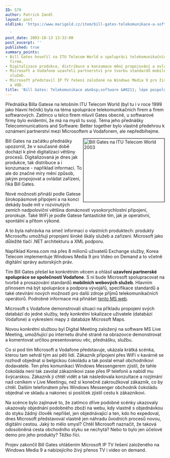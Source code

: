 ```yaml
---
ID: 579
author: Patrick Zandl
layout: post
oldlink: 'https://www.marigold.cz/item/bill-gates-telekomunikace-a-software-lepe-pospolu

  '
post_date: 2003-10-13 13:33:00
post_excerpt: ''
published: true
summary_points:
- Bill Gates hovořil na ITU Telecom World o spolupráci telekomunikačních a softwarových
  firem.
- Digitalizace produkce, distribuce a konzumace mění propojování a ovládání zařízení.
- Microsoft a Vodafone uzavřeli partnerství pro tvorbu standardů mobilních webových
  služeb.
- Microsoft představil IP TV řešení založené na Windows Media 9 pro živé vysílání
  a VOD.
title: 'Bill Gates: Telekomunikace a&nbsp;software &#8211; lépe pospolu'
---
```


<p>
Přednáška Billa Gatese na letošním ITU Telecom World (byl tu i v roce 1999 jako hlavní řečník) byla na téma spolupráce telekomunikačních firem a firem softwarových. Zatímco u telco firem mluvil Gates obecně, u softwarové firmy bylo evidentní, že má na mysli tu svoji. Téma jeho přednášky Telecommunications and Software: Better together bylo vlastně předehrou k oznámení partnerství mezi Microsoftem a Vodafonem, ale nepředbíhejme. </p>

<p>
<IMG height=200 alt="Bill Gates na ITU Telecom World 2003" src="/wp-content/uploads/billgates.jpg" width=256 align=right border=1>Bill Gates na začátku přednášky upozornil, že v současné době dochází k plné digitalizaci většiny procesů. Digitalizovaná je dnes jak produkce, tak distribuce a i konzumace - například informací. To ale do značné míry mění způsob, jakým propojovat a ovládat zařízení, říká Bill Gates. </p>

<p>
Nové možnosti přináší podle Gatese širokopásmové připojení a na konci dekády bude mít v rozvinutých zemích nadpoloviční většina domácností vysokorychlostní připojení, prorokuje. Také WiFi je podle Gatese fantastické tím, jak je operativní, spontální a přitom výkoné. </p>

<p>
A to byla nahrávka na smeč informací o vlastních produktech: produkty Microsoftu umožňují propojení široké škály služeb a zařízení. Microsoft jako důležité tlačí .NET architekturu a XML podporu. </p>

<p>
Například Korea.com má přes 8 milionů uživatelů Exchange služby, Korea Telecom implementuje Windows Media 9 pro Video on Demand a to včetně digitální správy autorských práv. </p>

<p>
Tím Bill Gates přešel ke konkrétním věcem a ohlásil <STRONG>uzavření partnerské spolupráce se společností Vodafone</STRONG>. S ní bude Microsoft spolupracovat na tvorbě a prosazování standardů <STRONG>mobilních webových služeb</STRONG>. Hlavním přínosem má být spolupráce a podpora vývojářů, specifikace standardů a také otevírání nových možností pro další zdroje příjmů telekomunikačních operátorů. Podrobné informace má přinášet <A href="http://www.microsoft.com/serviceproviders/mobilewebservices/" target=_blank>tento MS web</A>.</p>

<p>
Microsoft s Vodafone demonstrovali situaci na příkladu propojení svých databází do jedné služby, tedy konkrétní lokalizace uživatele (databází Vodafone) a vykreslení mapy z databáze Microsoft Maps. </p>

<p>
Novou konkrétní službou byl Digital Meeting založený na software MS Live Meeting, umožňující po internetu druhé straně na obrazovce demonstrovat a komentovat určitou presentovanou věc, přednášku, službu. </p>

<p>
Co si pod tím Microsoft a Vodafone představuje, ukázala krátká scénka, kterou tam sehrál tým asi pěti lidí. Zákazník připojení přes WiFi v kavárně se rozhodl objednat si belgickou čokoládu a tak poslal email obchodníkovi dodavatele. Ten přes komunikaci Windows Messengerem zjistil, že tahle čokoláda není tak zavolal zákazníkovi zase přes IP telefonii a nabídl mu švýcarskou. Zákazník ji chtěl vidět a tak následovala konzultace a rozjímání nad ceníkem v Live Meetingu, než si konečně zakroužkoval zákazník, co by chtěl. Dalším telefonátem přes Windows Messenger obchodník čokoládu objednal ve skladu a nakonec si poslíček zjistil cestu k zákazníkovi. </p>

<p>
Na scénce bylo zajímavé to, že zatímco dříve podobné scénky ukazovaly ukazovaly objednání podobného zboží na webu, kdy vlastně s objednávkou do styku žádný člověk nepřišel, jen objednávající a ten, kdo ho expedoval, dnes Microsoft představoval vlastně jen náhradu ůvodních procesů novou, digitální cestou. Jaký to mělo smysl? Chtěl Microsoft naznačit, že taková odosobněná cesta obchodního styku se nechytá? Nebo to bylo jen účelové demo pro jeho produkty? Těžko říci. </p>

<p>
Projev zakončil Bill Gates ohlášením Microsoft IP TV řešení založeného na Windows Media 9 a nabízejícího živý přenos TV i video on demand.</p>